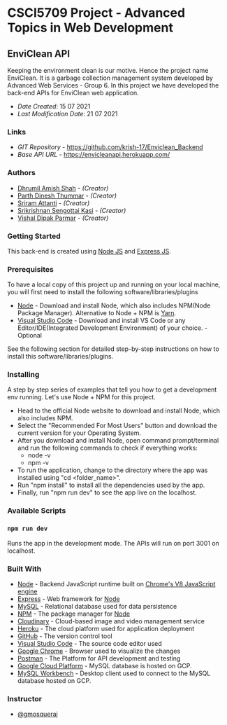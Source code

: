 # CSCI5709 Project - Advanced Topics in Web Development

## EnviClean API

Keeping the environment clean is our motive. Hence the project name EnviClean. It is a garbage collection management system developed by Advanced Web Services - Group 6. In this project we have developed the back-end APIs for EnviClean web application.

- _Date Created_: 15 07 2021
- _Last Modification Date_: 21 07 2021

### Links

- _GIT Repository_ - <https://github.com/krish-17/Enviclean_Backend>
- _Base API URL_ - <https://envicleanapi.herokuapp.com/>

### Authors

- [Dhrumil Amish Shah](dh416386@dal.ca) - _(Creator)_
- [Parth Dinesh Thummar](parth.thummar@dal.ca) - _(Creator)_
- [Sriram Attanti](r601872@dal.ca) - _(Creator)_
- [Srikrishnan Sengottai Kasi](srikrishnan.sk@dal.ca) - _(Creator)_
- [Vishal Dipak Parmar](vs301167@dal.ca) - _(Creator)_

### Getting Started

This back-end is created using [Node JS](https://nodejs.org/) and [Express JS](https://expressjs.com/).

### Prerequisites

To have a local copy of this project up and running on your local machine, you will first need to install the following
software/libraries/plugins

- [Node](https://nodejs.org/en/) - Download and install Node, which also includes NPM(Node Package Manager). Alternative to Node + NPM is [Yarn](https://yarnpkg.com/).
- [Visual Studio Code](https://code.visualstudio.com/) - Download and install VS Code or any Editor/IDE(Integrated Development Environment) of your choice. - Optional

See the following section for detailed step-by-step instructions on how to install this software/libraries/plugins.

### Installing

A step by step series of examples that tell you how to get a development env running. Let's use Node + NPM for this project.

- Head to the official Node website to download and install Node, which also includes NPM.
- Select the "Recommended For Most Users" button and download the current version for your Operating System.
- After you download and install Node, open command prompt/terminal and run the following commands to check if everything works:
  - node -v
  - npm -v
- To run the application, change to the directory where the app was installed using "cd <folder_name>".
- Run "npm install" to install all the dependencies used by the app.
- Finally, run "npm run dev" to see the app live on the localhost.

### Available Scripts

### `npm run dev`

Runs the app in the development mode. The APIs will run on port 3001 on localhost.

### Built With

- [Node](https://nodejs.org/) - Backend JavaScript runtime built on [Chrome's V8 JavaScript engine](https://v8.dev/)
- [Express](https://expressjs.com/) - Web framework for [Node](https://nodejs.org/)
- [MySQL](https://www.mysql.com/) - Relational database used for data persistence
- [NPM](https://www.npmjs.com/) - The package manager for [Node](https://nodejs.org/)
- [Cloudinary](https://cloudinary.com/) - Cloud-based image and video management service
- [Heroku](https://dashboard.heroku.com/) - The cloud platform used for application deployment
- [GitHub](https://github.com/) - The version control tool
- [Visual Studio Code](https://code.visualstudio.com/download) - The source code editor used
- [Google Chrome](https://www.google.com/intl/en_in/chrome/) - Browser used to visualize the changes
- [Postman](https://www.postman.com/) - The Platform for API development and testing
- [Google Cloud Platform](https://console.cloud.google.com/) - MySQL database is hosted on GCP.
- [MySQL Workbench](https://www.mysql.com/products/workbench/) - Desktop client used to connect to the MySQL database hosted on GCP.

### Instructor

- [@gmosqueraj](https://github.com/gmosqueraj)
